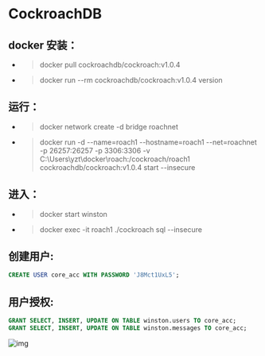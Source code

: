 # CockroachDB
## docker 安装：
* >docker pull cockroachdb/cockroach:v1.0.4
* >docker run --rm cockroachdb/cockroach:v1.0.4 version


## 运行：
* >docker network create -d bridge roachnet
* >docker run -d --name=roach1 --hostname=roach1 --net=roachnet -p 26257:26257 -p 3306:3306 -v C:\Users\yzt\docker\roach:/cockroach/roach1 cockroachdb/cockroach:v1.0.4 start --insecure


## 进入：
* >docker start winston
* >docker exec -it roach1 ./cockroach sql --insecure


## 创建用户:
 ```sql
CREATE USER core_acc WITH PASSWORD 'J8Mct1UxL5';
 ```

## 用户授权:
```sql
GRANT SELECT, INSERT, UPDATE ON TABLE winston.users TO core_acc;
GRANT SELECT, INSERT, UPDATE ON TABLE winston.messages TO core_acc;
```
![img](https://www.cockroachlabs.com/uploads/2016/10/running-cockroachdb-on-kubernetes.png)
